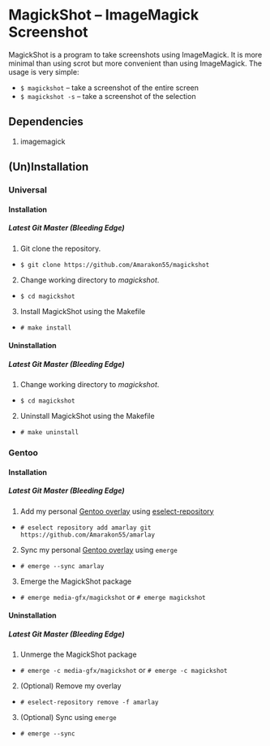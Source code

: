 # MagickShot – ImageMagick Screenshot

MagickShot is a program to take screenshots using ImageMagick.
It is more minimal than using scrot but more convenient than using ImageMagick.
The usage is very simple:
* `$ magickshot` – take a screenshot of the entire screen
* `$ magickshot -s` – take a screenshot of the selection

## Dependencies
1. imagemagick

## (Un)Installation
### Universal
#### Installation
##### Latest Git Master (Bleeding Edge)
1. Git clone the repository.
* `$ git clone https://github.com/Amarakon55/magickshot`
2. Change working directory to *magickshot*.
* `$ cd magickshot`
3. Install MagickShot using the Makefile
* `# make install`
#### Uninstallation
##### Latest Git Master (Bleeding Edge)
1. Change working directory to *magickshot*.
* `$ cd magickshot`
2. Uninstall MagickShot using the Makefile
* `# make uninstall`

### Gentoo
#### Installation
##### Latest Git Master (Bleeding Edge)
1. Add my personal [Gentoo overlay](https://github.com/Amarakon55/amarlay) using [eselect-repository](https://packages.gentoo.org/packages/app-eselect/eselect-repository)
* `# eselect repository add amarlay git https://github.com/Amarakon55/amarlay`
2. Sync my personal [Gentoo overlay](https://github.com/Amarakon55/amarlay) using `emerge`
* `# emerge --sync amarlay`
3. Emerge the MagickShot package
* `# emerge media-gfx/magickshot` or `# emerge magickshot`
#### Uninstallation
##### Latest Git Master (Bleeding Edge)
1. Unmerge the MagickShot package
* `# emerge -c media-gfx/magickshot` or `# emerge -c magickshot`
2. (Optional) Remove my overlay
* `# eselect-repository remove -f amarlay`
3. (Optional) Sync using `emerge`
* `# emerge --sync`
